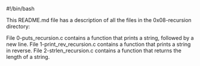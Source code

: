 #!/bin/bash

This README.md file has a description of all the files in the 0x08-recursion directory:

File 0-puts_recursion.c contains a function that prints a string, followed by a new line.
File 1-print_rev_recursion.c contains a function that prints a string in reverse.
File 2-strlen_recursion.c contains a function that returns the length of a string.
